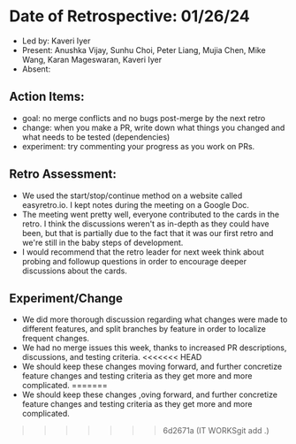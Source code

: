 # Date of Retrospective: 01/26/24

* Led by: Kaveri Iyer
* Present: Anushka Vijay, Sunhu Choi, Peter Liang, Mujia Chen, Mike Wang, Karan Mageswaran, Kaveri Iyer
* Absent:

## Action Items:
* goal: no merge conflicts and no bugs post-merge by the next retro
* change: when you make a PR, write down what things you changed and what needs to be tested (dependencies)
* experiment: try commenting your progress as you work on PRs.

## Retro Assessment:
* We used the start/stop/continue method on a website called easyretro.io. I kept notes during the meeting on a Google Doc.
* The meeting went pretty well, everyone contributed to the cards in the retro. I think the discussions weren't as in-depth as they could have been, but that is partially due to the fact that it was our first retro and we're still in the baby steps of development. 
* I would recommend that the retro leader for next week think about probing and followup questions in order to encourage deeper discussions about the cards.

## Experiment/Change
* We did more thorough discussion regarding what changes were made to different features, and split branches by feature in order to localize frequent changes.
* We had no merge issues this week, thanks to increased PR descriptions, discussions, and testing criteria.
<<<<<<< HEAD
* We should keep these changes moving forward, and further concretize feature changes and testing criteria as they get more and more complicated.
=======
* We should keep these changes ,oving forward, and further concretize feature changes and testing criteria as they get more and more complicated.
>>>>>>> 6d2671a (IT WORKSgit add .)
